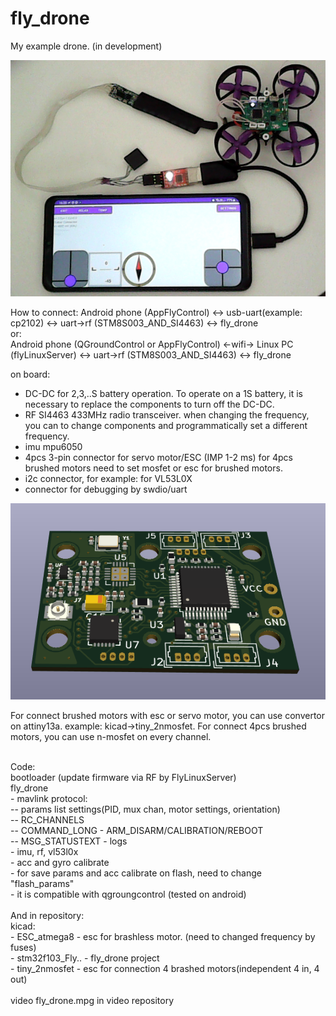 # fly_drone

My example drone. (in development)

![alt text](https://github.com/fademike/fly_drone/blob/main/4.png)


How to connect:
Android phone (AppFlyControl) <-> usb-uart(example: cp2102) <-> uart->rf (STM8S003_AND_SI4463) <-> fly_drone
<br>
or:
<br>
Android phone (QGroundControl or AppFlyControl) <-wifi-> Linux PC (flyLinuxServer) <-> uart->rf (STM8S003_AND_SI4463) <-> fly_drone

on board:
- DC-DC for 2,3,..S battery operation. To operate on a 1S battery, it is necessary to replace the components to turn off the DC-DC.
- RF SI4463 433MHz radio transceiver. when changing the frequency, you can to change components and programmatically set a different frequency.
- imu mpu6050
- 4pcs 3-pin connector for servo motor/ESC (IMP 1-2 ms) for 4pcs brushed motors need to set mosfet or esc for brushed motors.
- i2c connector, for example: for VL53L0X
- connector for debugging by swdio/uart

![alt text](https://github.com/fademike/fly_drone/blob/main/fly_drone.png)

For connect brushed motors with esc or servo motor, you can use convertor on attiny13a. example: kicad->tiny_2nmosfet.
For connect 4pcs brushed motors, you can use n-mosfet on every channel.

<br>
Code:
<br>
bootloader (update firmware via RF by FlyLinuxServer)<br>
fly_drone<br>
- mavlink protocol:<br>
-- params list settings(PID, mux chan, motor settings, orientation)<br>
-- RC_CHANNELS<br>
-- COMMAND_LONG - ARM_DISARM/CALIBRATION/REBOOT<br>
-- MSG_STATUSTEXT - logs<br>
- imu, rf, vl53l0x<br>
- acc and gyro calibrate<br>
- for save params and acc calibrate on flash, need to change "flash_params"<br>
- it is compatible with qgroungcontrol (tested on android)<br>
<br>
And in repository:<br>
kicad:<br>
- ESC_atmega8 - esc for brashless motor. (need to changed frequency by fuses)<br>
- stm32f103_Fly.. - fly_drone project<br>
- tiny_2nmosfet - esc for connection 4 brashed motors(independent 4 in, 4 out)<br>
<br>
video fly_drone.mpg in video repository

